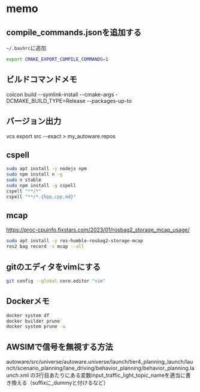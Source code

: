 # memo

## compile_commands.jsonを追加する

`~/.bashrc`に追加

```bash
export CMAKE_EXPORT_COMPILE_COMMANDS=1
```

## ビルドコマンドメモ

colcon build --symlink-install --cmake-args -DCMAKE_BUILD_TYPE=Release --packages-up-to

## バージョン出力

vcs export src --exact > my_autoware.repos

## cspell

```bash
sudo apt install -y nodejs npm
sudo npm install n -g
sudo n stable
sudo npm install -g cspell
cspell "**/*"
cspell "**/*.{hpp,cpp,md}"
```

## mcap

<https://proc-cpuinfo.fixstars.com/2023/01/rosbag2_storage_mcap_usage/>

```bash
sudo apt install -y ros-humble-rosbag2-storage-mcap
ros2 bag record -s mcap --all
```

## gitのエディタをvimにする

```bash
git config --global core.editor "vim"
```

## Dockerメモ

```bash
docker system df
docker builder prune
docker system prune -a
```

## AWSIMで信号を無視する方法

autoware/src/universe/autoware.universe/launch/tier4_planning_launch/launch/scenario_planning/lane_driving/behavior_planning/behavior_planning.launch.xml
の3行目あたりにある変数input_traffic_light_topic_nameを適当に書き換える（suffixに_dummyと付けるなど）
